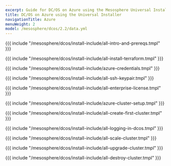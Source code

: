 ```yaml
---
excerpt: Guide for DC/OS on Azure using the Mesosphere Universal Installer
title: DC/OS on Azure using the Universal Installer
navigationTitle: Azure
menuWeight: 2
model: /mesosphere/dcos/2.2/data.yml
---
```


{{{ include "/mesosphere/dcos/install-include/all-intro-and-prereqs.tmpl" }}}

{{{ include "/mesosphere/dcos/install-include/all-install-terraform.tmpl" }}}

{{{ include "/mesosphere/dcos/install-include/azure-credentials.tmpl" }}}

{{{ include "/mesosphere/dcos/install-include/all-ssh-keypair.tmpl" }}}

{{{ include "/mesosphere/dcos/install-include/all-enterprise-license.tmpl" }}}

{{{ include "/mesosphere/dcos/install-include/azure-cluster-setup.tmpl" }}}

{{{ include "/mesosphere/dcos/install-include/all-create-first-cluster.tmpl" }}}

{{{ include "/mesosphere/dcos/install-include/all-logging-in-dcos.tmpl" }}}

{{{ include "/mesosphere/dcos/install-include/all-scale-cluster.tmpl" }}}

{{{ include "/mesosphere/dcos/install-include/all-upgrade-cluster.tmpl" }}}

{{{ include "/mesosphere/dcos/install-include/all-destroy-cluster.tmpl" }}}
